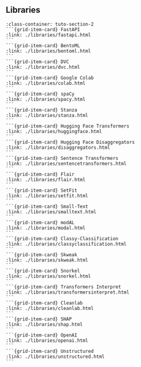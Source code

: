 ## Libraries
````{grid} 7 7 3 3
:class-container: tuto-section-2
```{grid-item-card} FastAPI
:link: ./libraries/fastapi.html
```
```{grid-item-card} BentoML
:link: ./libraries/bentoml.html
```
```{grid-item-card} DVC
:link: ./libraries/dvc.html
```
```{grid-item-card} Google Colab
:link: ./libraries/colab.html
```
```{grid-item-card} spaCy
:link: ./libraries/spacy.html
```
```{grid-item-card} Stanza
:link: ./libraries/stanza.html
```
```{grid-item-card} Hugging Face Transformers
:link: ./libraries/huggingface.html
```
```{grid-item-card} Hugging Face Disaggregators
:link: ./libraries/disaggregators.html
```
```{grid-item-card} Sentence Transformers
:link: ./libraries/sentencetransformers.html
```
```{grid-item-card} Flair
:link: ./libraries/flair.html
```
```{grid-item-card} SetFit
:link: ./libraries/setfit.html
```
```{grid-item-card} Small-Text
:link: ./libraries/smalltext.html
```
```{grid-item-card} modAL
:link: ./libraries/modal.html
```
```{grid-item-card} Classy-Classification
:link: ./libraries/classyclassification.html
```
```{grid-item-card} Skweak
:link: ./libraries/skweak.html
```
```{grid-item-card} Snorkel
:link: ./libraries/snorkel.html
```
```{grid-item-card} Transformers Interpret
:link: ./libraries/transformersinterpret.html
```
```{grid-item-card} Cleanlab
:link: ./libraries/cleanlab.html
```
```{grid-item-card} SHAP
:link: ./libraries/shap.html
```
```{grid-item-card} OpenAI
:link: ./libraries/openai.html
```
```{grid-item-card} Unstructured
:link: ./libraries/unstructured.html
```
````